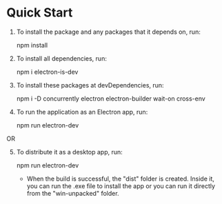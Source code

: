 # Quick Start #

1) To install the package and any packages that it depends on, run:

	npm install


2) To install all dependencies, run:

	npm i electron-is-dev


3) To install these packages at devDependencies, run:

	npm i -D concurrently electron electron-builder wait-on cross-env


4) To run the application as an Electron app, run:

	npm run electron-dev

OR

5) To distribute it as a desktop app, run:

	npm run electron-dev
	
	- When the build is successful, the "dist" folder is created. Inside it, you can run the .exe file to install the app or you can run it directly from the "win-unpacked" folder.

